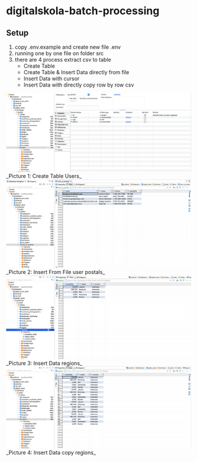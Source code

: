 # digitalskola-batch-processing

## Setup

1. copy .env.example and create new file .env
2. running one by one file on folder src
3. there are 4 process extract csv to table
    - Create Table
    - Create Table & Insert Data directly from file
    - Insert Data with cursor
    - Insert Data with directly copy row by row csv

<img src="img/create_table_users.png" width="500"/>
_Picture 1: Create Table Users_

<img src="img/insert_from_file_postals.png" width="500"/>
_Picture 2: Insert From File user postals_

<img src="img/insert_data_region.png" width="500"/>
_Picture 3: Insert Data regions_

<img src="img/insert_data_copy_region.png" width="500"/>
_Picture 4: Insert Data copy regions_